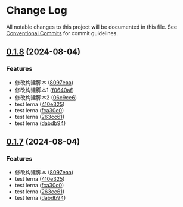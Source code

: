 # Change Log

All notable changes to this project will be documented in this file.
See [Conventional Commits](https://conventionalcommits.org) for commit guidelines.

## [0.1.8](https://github.com/warmhug/_archive/compare/@huajs/demo@0.1.8...@huajs/demo@0.1.8) (2024-08-04)


### Features

* 修改构建脚本 ([8097eaa](https://github.com/warmhug/_archive/commit/8097eaaf2114385a65c6ffb0cf2c5632b79a1e77))
* 修改构建脚本1 ([f0640af](https://github.com/warmhug/_archive/commit/f0640af50acd48fb63106de45f65934e92502b69))
* 修改构建脚本2 ([06c9ce6](https://github.com/warmhug/_archive/commit/06c9ce63e1af7598087a4578a2b96f3f56a81ce6))
* test lerna ([410e325](https://github.com/warmhug/_archive/commit/410e3257db2530075076300f1f3ae0ac53ffcab9))
* test lerna ([fca30c0](https://github.com/warmhug/_archive/commit/fca30c0ed6a575187cb704d6d036c4f671bf2428))
* test lerna ([263cc61](https://github.com/warmhug/_archive/commit/263cc611e989a8107e8402833bd603adefe90e27))
* test lerna ([dabdb94](https://github.com/warmhug/_archive/commit/dabdb943a7cb0f5034f5c008ffd0389f25400cbc))





## [0.1.7](https://github.com/warmhug/_archive/compare/@huajs/demo@0.1.8...@huajs/demo@0.1.7) (2024-08-04)


### Features

* 修改构建脚本 ([8097eaa](https://github.com/warmhug/_archive/commit/8097eaaf2114385a65c6ffb0cf2c5632b79a1e77))
* test lerna ([410e325](https://github.com/warmhug/_archive/commit/410e3257db2530075076300f1f3ae0ac53ffcab9))
* test lerna ([fca30c0](https://github.com/warmhug/_archive/commit/fca30c0ed6a575187cb704d6d036c4f671bf2428))
* test lerna ([263cc61](https://github.com/warmhug/_archive/commit/263cc611e989a8107e8402833bd603adefe90e27))
* test lerna ([dabdb94](https://github.com/warmhug/_archive/commit/dabdb943a7cb0f5034f5c008ffd0389f25400cbc))

